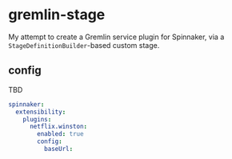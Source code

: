 # gremlin-stage

My attempt to create a Gremlin service plugin for Spinnaker, via a `StageDefinitionBuilder`-based custom stage.

## config

TBD

```yaml
spinnaker:
  extensibility:
    plugins:
      netflix.winston:
        enabled: true
        config:
          baseUrl: 
```